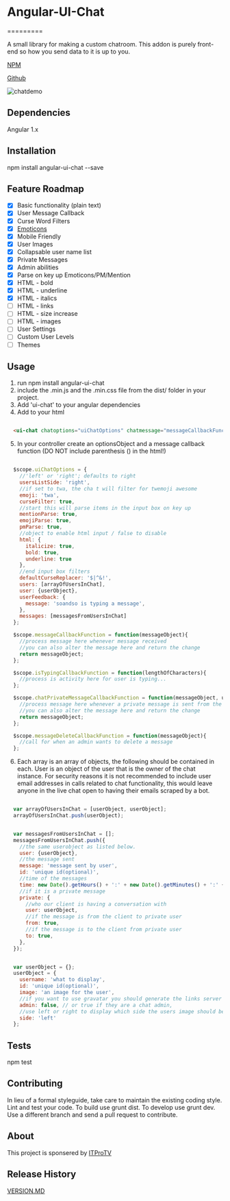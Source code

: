 # Angular-UI-Chat
=========

A small library for making a custom chatroom.  This addon is purely front-end so how you send data to it is up to you.

[NPM](https://www.npmjs.com/package/angular-ui-chat)

[Github](https://github.com/thomasmeadows/angular-ui-chat)

![chatdemo](https://cloud.githubusercontent.com/assets/11771776/13540000/0748f90c-e222-11e5-8eaf-880b9cd373f9.gif)

## Dependencies
  Angular 1.x

## Installation
  npm install angular-ui-chat --save

## Feature Roadmap

  - [x] Basic functionality (plain text)
  - [x] User Message Callback
  - [x] Curse Word Filters
  - [x] [Emoticons](http://www.emoji-cheat-sheet.com/)
  - [x] Mobile Friendly
  - [x] User Images
  - [x] Collapsable user name list
  - [x] Private Messages
  - [x] Admin abilities
  - [x] Parse on key up Emoticons/PM/Mention
  - [x] HTML - bold
  - [x] HTML - underline
  - [x] HTML - italics
  - [ ] HTML - links
  - [ ] HTML - size increase
  - [ ] HTML - images
  - [ ] User Settings
  - [ ] Custom User Levels
  - [ ] Themes

## Usage

  1. run npm install angular-ui-chat
  2. include the .min.js and the .min.css file from the dist/ folder in your project.
  3. Add 'ui-chat' to your angular dependencies
  4. Add to your html

  ```html

    <ui-chat chatoptions="uiChatOptions" chatmessage="messageCallbackFunction" chattyping="isTypingCallbackFunction" chatprivatemessage="chatPrivateMessageCallbackFunction" chatmessagedelete="messageDeleteCallbackFunction"></ui-chat>

  ```

  5. In your controller create an optionsObject and a message callback function (DO NOT include parenthesis () in the html!)

  ```javascript

    $scope.uiChatOptions = {
      //'left' or 'right'; defaults to right
      usersListSide: 'right',
      //if set to twa, the cha t will filter for twemoji awesome
      emoji: 'twa',
      curseFilter: true,
      //start this will parse items in the input box on key up
      mentionParse: true,
      emojiParse: true,
      pmParse: true,
      //object to enable html input / false to disable
      html: {
        italicize: true,
        bold: true,
        underline: true
      },
      //end input box filters
      defaultCurseReplacer: '$|^&!',
      users: [arrayOfUsersInChat],
      user: {userObject},
      userFeedback: {
        message: 'soandso is typing a message',
      },
      messages: [messagesFromUsersInChat]
    };

    $scope.messageCallbackFunction = function(messageObject){
      //process message here whenever message received
      //you can also alter the message here and return the change
      return messageObject;
    };

    $scope.isTypingCallbackFunction = function(lengthOfCharacters){
      //process is activity here for user is typing...
    };

    $scope.chatPrivateMessageCallbackFunction = function(messageObject, userObject){
      //process message here whenever a private message is sent from the client user
      //you can also alter the message here and return the change
      return messageObject;
    };

    $scope.messageDeleteCallbackFunction = function(messageObject){
      //call for when an admin wants to delete a message
    };

  ```

  6. Each array is an array of objects, the following should be contained in each.  User is an object of the user that is the owner of the chat instance.  For security reasons it is not recommended to include user email addresses in calls related to chat functionality, this would leave anyone in the live chat open to having their emails scraped by a bot.

  ```javascript

    var arrayOfUsersInChat = [userObject, userObject];
    arrayOfUsersInChat.push(userObject);

  ```

  ```javascript

    var messagesFromUsersInChat = [];
    messagesFromUsersInChat.push({
      //the same userobject as listed below.
      user: {userObject},
      //the message sent
      message: 'message sent by user',
      id: 'unique id(optional)',
      //time of the messages
      time: new Date().getHours() + ':' + new Date().getMinutes() + ':' + new Date().getSeconds();
      //if it is a private message
      private: {
        //who our client is having a conversation with
        user: userObject,
        //if the message is from the client to private user
        from: true,
        //if the message is to the client from private user
        to: true,
      },
    });

  ```

  ```javascript

    var userObject = {};
    userObject = {
      username: 'what to display',
      id: 'unique id(optional)',
      image: 'an image for the user',
      //if you want to use gravatar you should generate the links server side and pass it into this image field
      admin: false, // or true if they are a chat admin,
      //use left or right to display which side the users image should be on
      side: 'left'
    };

  ```

## Tests

  npm test

## Contributing

In lieu of a formal styleguide, take care to maintain the existing coding style.  Lint and test your code.  To build use grunt dist. To develop use grunt dev.  Use a different branch and send a pull request to contribute.

## About
  This project is sponsered by [ITProTV](http://www.itpro.tv/)

## Release History

[VERSION.MD](VERSION.md)
